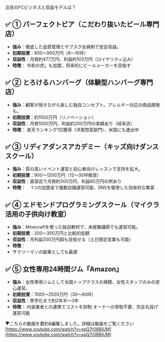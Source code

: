 注目のFCビジネスと収益モデルは？
## ✅ ① パーフェクトビア（こだわり抜いたビール専門店）

- **強み**：徹底した品質管理とサブスク会員制で安定収益。
- **初期投資**：800〜900万円（8〜10坪）
- **収益性**：月商約477万円、利益約103万円（ロイヤリティ込み）
- **特徴**：
令和の虎」も加盟、将来的にビールメーカーを目指す    

## ✅ ② とろけるハンバーグ（体験型ハンバーグ専門店）
- **強み**：顧客が焼きながら楽しむ独自コンセプト。アレルギー対応の商品開発も。
- **初期投資**：約1500万円（リノベーション）
- **収益性**：月商1000万円、利益約200万円の実績あり（岐阜店）
- **特徴**：
楽天ランキング1位獲得（洋風惣菜部門）、米国にも進出中

## ✅ ③ リディアダンスアカデミー（キッズ向けダンススクール）

- **強み**：質の高いイベント運営と初心者向けレッスンで支持を拡大。
- **初期投資**：900〜1200万円（12〜30坪推奨）
- **収益性**：直営店で月商約300万円、利益80万円の例あり
- **特徴**：
　1つの加盟金で複数店舗運営可能、SNSを駆使した効率的な集客

## ✅ ④ エドモンドプログラミングスクール（マイクラ活用の子供向け教室）

- **強み**：Minecraftを使った独自教材で、未経験講師でも運営可能。
- **初期投資**：200〜300万円と比較的低額
- **収益性**：月利益200万円超も目指せる（土日限定営業も可能）
- **特徴**：
- サラリーマンの副業としても最適  

## ✅ ⑤ 女性専用24時間ジム『Amazon』

- **強み**：女性専用ジムとして全国トップクラスの規模、女性スタッフのみの安心運営。
- **初期投資**：1500〜2500万円（30〜60坪）
- **収益性**：黒字化まで約2年半〜3年
- **特徴**：
内装業者との連携でコストを抑制
オーナーの常駐不要、完全丸投げ運営可能


▼こちらの動画を要約&編集しました。詳細は動画をご覧ください
[https://www.youtube.com/watch?v=spQ7r08BjUM](https://www.youtube.com/watch?v=spQ7r08BjUM)